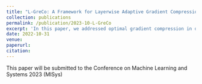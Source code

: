 ```yaml
---
title: "L-GreCo: A Framework for Layerwise Adaptive Gradient Compression"
collection: publications
permalink: /publication/2023-10-L-GreCo
excerpt: 'In this paper, we addressed optimal gradient compression in distributed training of neural networks. Our proposed algorithm, called L-GreCo, uses dynamic programming to find the optimal layer-wise compression. L-GreCo preserves the model accuracy while providing training-time speed-ups under different compression schemes on multiple tasks and architectures. We are currently working towards submission to MlSys 2023.'
date: 2022-10-31
venue: 
paperurl:
citation:
---
```

This paper will be submitted to the Conference on Machine Learning and Systems 2023 (MlSys)